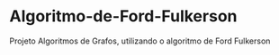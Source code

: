 # Algoritmo-de-Ford-Fulkerson
Projeto Algoritmos de Grafos, utilizando o algoritmo de Ford Fulkerson 
